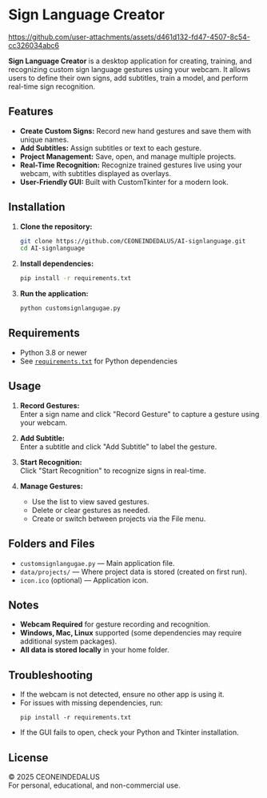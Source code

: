 # Sign Language Creator


https://github.com/user-attachments/assets/d461d132-fd47-4507-8c54-cc326034abc6


**Sign Language Creator** is a desktop application for creating, training, and recognizing custom sign language gestures using your webcam. It allows users to define their own signs, add subtitles, train a model, and perform real-time sign recognition.

## Features

- **Create Custom Signs:** Record new hand gestures and save them with unique names.
- **Add Subtitles:** Assign subtitles or text to each gesture.
- **Project Management:** Save, open, and manage multiple projects.
- **Real-Time Recognition:** Recognize trained gestures live using your webcam, with subtitles displayed as overlays.
- **User-Friendly GUI:** Built with CustomTkinter for a modern look.

## Installation

1. **Clone the repository:**
   ```bash
   git clone https://github.com/CEONEINDEDALUS/AI-signlanguage.git
   cd AI-signlanguage
   ```

2. **Install dependencies:**
   ```bash
   pip install -r requirements.txt
   ```

3. **Run the application:**
   ```bash
   python customsignlangugae.py
   ```

## Requirements

- Python 3.8 or newer
- See [`requirements.txt`](requirements.txt) for Python dependencies

## Usage

1. **Record Gestures:**  
   Enter a sign name and click "Record Gesture" to capture a gesture using your webcam.

2. **Add Subtitle:**  
   Enter a subtitle and click "Add Subtitle" to label the gesture.

3. **Start Recognition:**  
   Click "Start Recognition" to recognize signs in real-time.

4. **Manage Gestures:**  
   - Use the list to view saved gestures.
   - Delete or clear gestures as needed.
   - Create or switch between projects via the File menu.

## Folders and Files

- `customsignlangugae.py` — Main application file.
- `data/projects/` — Where project data is stored (created on first run).
- `icon.ico` (optional) — Application icon.

## Notes

- **Webcam Required** for gesture recording and recognition.
- **Windows, Mac, Linux** supported (some dependencies may require additional system packages).
- **All data is stored locally** in your home folder.

## Troubleshooting

- If the webcam is not detected, ensure no other app is using it.
- For issues with missing dependencies, run:
  ```
  pip install -r requirements.txt
  ```
- If the GUI fails to open, check your Python and Tkinter installation.

## License

© 2025 CEONEINDEDALUS  
For personal, educational, and non-commercial use.
